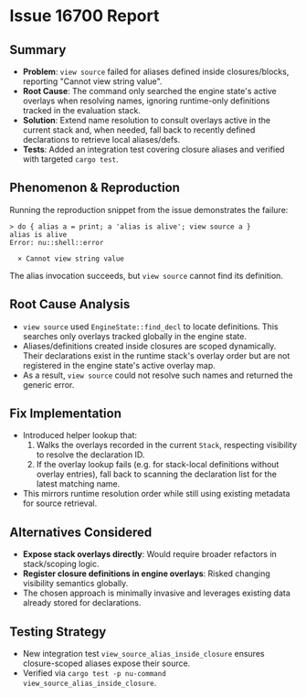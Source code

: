 # Issue 16700 Report

## Summary
- **Problem**: `view source` failed for aliases defined inside closures/blocks, reporting "Cannot view string value".
- **Root Cause**: The command only searched the engine state's active overlays when resolving names, ignoring runtime-only definitions tracked in the evaluation stack.
- **Solution**: Extend name resolution to consult overlays active in the current stack and, when needed, fall back to recently defined declarations to retrieve local aliases/defs.
- **Tests**: Added an integration test covering closure aliases and verified with targeted `cargo test`.

## Phenomenon & Reproduction
Running the reproduction snippet from the issue demonstrates the failure:

```nu
> do { alias a = print; a 'alias is alive'; view source a }
alias is alive
Error: nu::shell::error

  × Cannot view string value
```

The alias invocation succeeds, but `view source` cannot find its definition.

## Root Cause Analysis
- `view source` used `EngineState::find_decl` to locate definitions. This searches only overlays tracked globally in the engine state.
- Aliases/definitions created inside closures are scoped dynamically. Their declarations exist in the runtime stack's overlay order but are not registered in the engine state's active overlay map.
- As a result, `view source` could not resolve such names and returned the generic error.

## Fix Implementation
- Introduced helper lookup that:
  1. Walks the overlays recorded in the current `Stack`, respecting visibility to resolve the declaration ID.
  2. If the overlay lookup fails (e.g. for stack-local definitions without overlay entries), fall back to scanning the declaration list for the latest matching name.
- This mirrors runtime resolution order while still using existing metadata for source retrieval.

## Alternatives Considered
- **Expose stack overlays directly**: Would require broader refactors in stack/scoping logic.
- **Register closure definitions in engine overlays**: Risked changing visibility semantics globally.
- The chosen approach is minimally invasive and leverages existing data already stored for declarations.

## Testing Strategy
- New integration test `view_source_alias_inside_closure` ensures closure-scoped aliases expose their source.
- Verified via `cargo test -p nu-command view_source_alias_inside_closure`.

